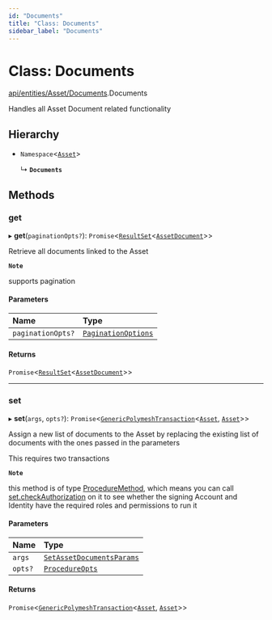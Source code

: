 ```yaml
---
id: "Documents"
title: "Class: Documents"
sidebar_label: "Documents"
---
```


# Class: Documents

[api/entities/Asset/Documents](../../../../../modules/API/Entities/Asset/Documents/Documents.md).Documents

Handles all Asset Document related functionality

## Hierarchy

- `Namespace`<[`Asset`](../Asset.md)\>

  ↳ **`Documents`**

## Methods

### get

▸ **get**(`paginationOpts?`): `Promise`<[`ResultSet`](../../../../../interfaces/Types/ResultSet/ResultSet.md)<[`AssetDocument`](../../../../../interfaces/Types/AssetDocument/AssetDocument.md)\>\>

Retrieve all documents linked to the Asset

**`Note`**

supports pagination

#### Parameters

| Name | Type |
| :------ | :------ |
| `paginationOpts?` | [`PaginationOptions`](../../../../../interfaces/Types/PaginationOptions/PaginationOptions.md) |

#### Returns

`Promise`<[`ResultSet`](../../../../../interfaces/Types/ResultSet/ResultSet.md)<[`AssetDocument`](../../../../../interfaces/Types/AssetDocument/AssetDocument.md)\>\>

___

### set

▸ **set**(`args`, `opts?`): `Promise`<[`GenericPolymeshTransaction`](../../../../../modules/Types/Types.md#genericpolymeshtransaction)<[`Asset`](../Asset.md), [`Asset`](../Asset.md)\>\>

Assign a new list of documents to the Asset by replacing the existing list of documents with the ones passed in the parameters

This requires two transactions

**`Note`**

this method is of type [ProcedureMethod](../../../../../interfaces/Types/ProcedureMethod/ProcedureMethod.md), which means you can call [set.checkAuthorization](../../../../../interfaces/Types/ProcedureMethod/ProcedureMethod.md#checkauthorization)
  on it to see whether the signing Account and Identity have the required roles and permissions to run it

#### Parameters

| Name | Type |
| :------ | :------ |
| `args` | [`SetAssetDocumentsParams`](../../../../../interfaces/API/Procedures/Types/SetAssetDocumentsParams/SetAssetDocumentsParams.md) |
| `opts?` | [`ProcedureOpts`](../../../../../interfaces/Types/ProcedureOpts/ProcedureOpts.md) |

#### Returns

`Promise`<[`GenericPolymeshTransaction`](../../../../../modules/Types/Types.md#genericpolymeshtransaction)<[`Asset`](../Asset.md), [`Asset`](../Asset.md)\>\>
